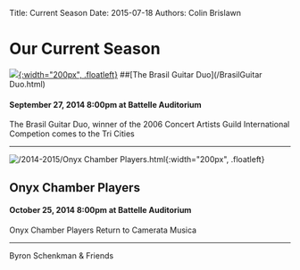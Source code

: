 Title: Current Season 
Date: 2015-07-18
Authors: Colin Brislawn

# Our Current Season

[![](/images/Brasil200.png){:width="200px", .floatleft}](/BrasilGuitarDuo.html)
##[The Brasil Guitar Duo](/BrasilGuitar Duo.html)
#### September 27, 2014 8:00pm at Battelle Auditorium

The Brasil Guitar Duo, winner of the 2006 Concert Artists Guild International Competion comes to the Tri Cities

<hr class="clear"></hr>

![/2014-2015/Onyx Chamber Players.html](/images/OnyxMerge200.jpg){:width="200px", .floatleft}

## Onyx Chamber Players
#### October 25, 2014 8:00pm at Battelle Auditorium

Onyx Chamber Players Return to Camerata Musica 

<hr class="clear"></hr>

Byron Schenkman & Friends
